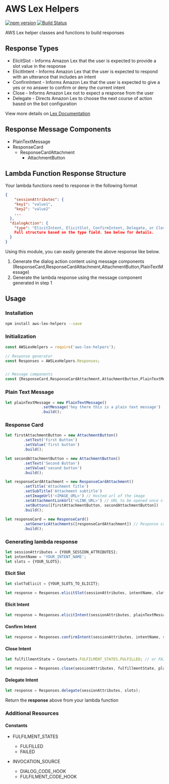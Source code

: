# AWS Lex Helpers

[![npm version](https://badge.fury.io/js/aws-lex-helpers.svg)](https://badge.fury.io/js/aws-lex-helpers)
[![Build Status](https://travis-ci.org/asanka-x/aws-lex-helpers.svg?branch=master)](https://travis-ci.org/asanka-x/aws-lex-helpers)


AWS Lex helper classes and functions to build responses


## Response Types

* ElicitSlot - Informs Amazon Lex that the user is expected to provide a slot value in the response
* ElicitIntent - Informs Amazon Lex that the user is expected to respond with an utterance that includes an intent
* ConfirmIntent -  Informs Amazon Lex that the user is expected to give a yes or no answer to confirm or deny the current intent
* Close - Informs Amazon Lex not to expect a response from the user
* Delegate - Directs Amazon Lex to choose the next course of action based on the bot configuration

View more details on [Lex Documentation](https://docs.aws.amazon.com/lex/latest/dg/lambda-input-response-format.html#using-lambda-response-format)

## Response Message Components

* PlainTextMessage
* ResponseCard
  * ResponseCardAttachment
    * AttachmentButton
    
## Lambda Function Response Structure

Your lambda functions need to response in the following format

```json
{
    "sessionAttributes": {
    "key1": "value1",
    "key2": "value2"
    ...
  },
  "dialogAction": {
    "type": "ElicitIntent, ElicitSlot, ConfirmIntent, Delegate, or Close",
    Full structure based on the type field. See below for details.
  }
}
```

Using this module, you can easily generate the above response like below.

1. Generate the dialog action content using message components (ResponseCard,ResponseCardAttachment,AttachmentButton,PlainTextMessage)
2. Generate the lambda response using the message component generated in step 1


## Usage

### Installation

```bash
npm install aws-lex-helpers --save
```

### Initialization

```javascript
const AWSLexHelpers = require('aws-lex-helpers');

// Response generator
const Responses = AWSLexHelpers.Responses;


// Message components
const {ResponseCard,ResponseCardAttachment,AttachmentButton,PlainTextMessage,Constants} = AWSLexHelpers;

```

### Plain Text Message

```javascript
let plainTextMessage = new PlainTextMessage()
                .setMessage('hey there this is a plain text message')
                .build();
```

### Response Card

```javascript
let firstAttachmentButton = new AttachmentButton()
        .setText('First Button')
        .setValue('first button')
        .build();

let secondAttachmentButton = new AttachmentButton()
        .setText('Second Button')
        .setValue('second button')
        .build();

let responseCardAttachment = new ResponseCardAttachment()
        .setTitle('Attachment Title')
        .setSubTitle('Attachment subtitle')
        .setImageUrl('<IMAGE_URL>') // Hosted url of the image
        .setAttachmentLinkUrl('<LINK_URL>') // URL to be opened once click on the image
        .setButtons([firstAttachmentButton, secondAttachmentButton])
        .build();
        
let responseCard = new ResponseCard()
        .setGenericAttachments([responseCardAttachment]) // Response card attachments can be provided as an array
        .build();
```

### Generating lambda response

```javascript
let sessionAttributes = {YOUR_SESSION_ATTRIBUTES};
let intentName = 'YOUR_INTENT_NAME';
let slots = {YOUR_SLOTS};
```

#### Elicit Slot

```javascript
let slotToElicit = {YOUR_SLOTS_TO_ELICIT};

let response = Responses.elicitSlot(sessionAttributes, intentName, slots, slotToElicit, plainTextMessage,responseCard);
```

#### Elicit Intent

```javascript
let response = Responses.elicitIntent(sessionAttributes, plainTextMessage, responseCard);
```

#### Confirm Intent

```javascript
let response = Responses.confirmIntent(sessionAttributes, intentName, slots, plainTextMessage,responseCard);
```

#### Close Intent

```javascript
let fulfillmentState = Constants.FULFILMENT_STATES.FULFILLED; // or FAILED

let response = Responses.close(sessionAttributes, fulfillmentState, plainTextMessage, responseCard);
```

#### Delegate Intent

```javascript
let response = Responses.delegate(sessionAttributes, slots);
```

Return the <b>response</b> above from your lambda function

### Additional Resources

#### Constants

* FULFILMENT_STATES
  * FULFILLED
  * FAILED

* INVOCATION_SOURCE
  * DIALOG_CODE_HOOK
  * FULFILMENT_CODE_HOOK
